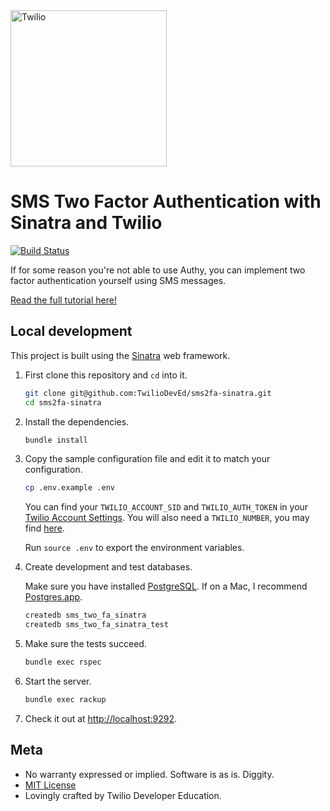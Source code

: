 <a href="https://www.twilio.com">
  <img src="https://static0.twilio.com/marketing/bundles/marketing/img/logos/wordmark-red.svg" alt="Twilio" width="250" />
</a>

# SMS Two Factor Authentication with Sinatra and Twilio

[![Build Status](https://travis-ci.org/TwilioDevEd/sms2fa-sinatra.svg?branch=master)](https://travis-ci.org/TwilioDevEd/sms2fa-sinatra)

If for some reason you're not able to use Authy, you can implement two factor
authentication yourself using SMS messages.

[Read the full tutorial here!](https://www.twilio.com/docs/tutorials/walkthrough/sms-two-factor-authentication/ruby/sinatra)

## Local development

This project is built using the [Sinatra](http://www.sinatrarb.com/) web framework.

1. First clone this repository and `cd` into it.

   ```bash
   git clone git@github.com:TwilioDevEd/sms2fa-sinatra.git
   cd sms2fa-sinatra
   ```

1. Install the dependencies.

   ```bash
   bundle install
   ```

1. Copy the sample configuration file and edit it to match your configuration.

   ```bash
   cp .env.example .env
   ```

   You can find your `TWILIO_ACCOUNT_SID` and `TWILIO_AUTH_TOKEN` in your
   [Twilio Account Settings](https://www.twilio.com/user/account/settings).
   You will also need a `TWILIO_NUMBER`, you may find [here](https://www.twilio.com/user/account/phone-numbers/incoming).

   Run `source .env` to export the environment variables.

1. Create development and test databases.

   Make sure you have installed [PostgreSQL](http://www.postgresql.org/). If on
   a Mac, I recommend [Postgres.app](http://postgresapp.com).

   ```bash
   createdb sms_two_fa_sinatra
   createdb sms_two_fa_sinatra_test
   ```

1. Make sure the tests succeed.

   ```bash
   bundle exec rspec
   ```

1. Start the server.

   ```bash
   bundle exec rackup
   ```

1. Check it out at [http://localhost:9292](http://localhost:9292).

## Meta

* No warranty expressed or implied. Software is as is. Diggity.
* [MIT License](http://www.opensource.org/licenses/mit-license.html)
* Lovingly crafted by Twilio Developer Education.
